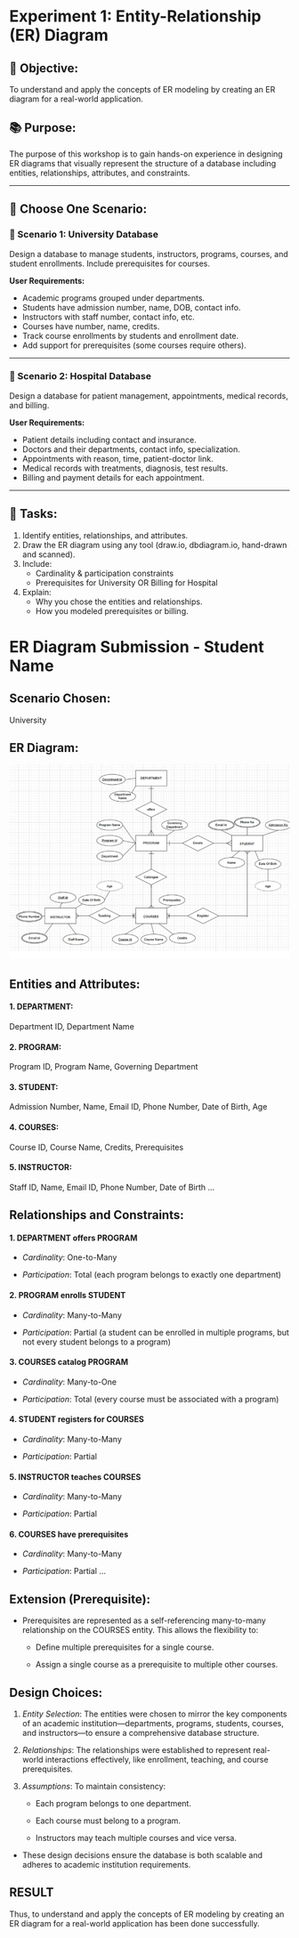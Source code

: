 # Experiment 1: Entity-Relationship (ER) Diagram

## 🎯 Objective:
To understand and apply the concepts of ER modeling by creating an ER diagram for a real-world application.

## 📚 Purpose:
The purpose of this workshop is to gain hands-on experience in designing ER diagrams that visually represent the structure of a database including entities, relationships, attributes, and constraints.

---

## 🧪 Choose One Scenario:

### 🔹 Scenario 1: University Database
Design a database to manage students, instructors, programs, courses, and student enrollments. Include prerequisites for courses.

**User Requirements:**
- Academic programs grouped under departments.
- Students have admission number, name, DOB, contact info.
- Instructors with staff number, contact info, etc.
- Courses have number, name, credits.
- Track course enrollments by students and enrollment date.
- Add support for prerequisites (some courses require others).

---

### 🔹 Scenario 2: Hospital Database
Design a database for patient management, appointments, medical records, and billing.

**User Requirements:**
- Patient details including contact and insurance.
- Doctors and their departments, contact info, specialization.
- Appointments with reason, time, patient-doctor link.
- Medical records with treatments, diagnosis, test results.
- Billing and payment details for each appointment.

---

## 📝 Tasks:
1. Identify entities, relationships, and attributes.
2. Draw the ER diagram using any tool (draw.io, dbdiagram.io, hand-drawn and scanned).
3. Include:
   - Cardinality & participation constraints
   - Prerequisites for University OR Billing for Hospital
4. Explain:
   - Why you chose the entities and relationships.
   - How you modeled prerequisites or billing.

# ER Diagram Submission - Student Name

## Scenario Chosen:
University

## ER Diagram:
![alt text](image.png)

## Entities and Attributes:
#### 1. DEPARTMENT: 
Department ID, Department Name

#### 2. PROGRAM: 
Program ID, Program Name, Governing Department

#### 3. STUDENT: 
Admission Number, Name, Email ID, Phone Number, Date of Birth, Age

#### 4. COURSES: 
Course ID, Course Name, Credits, Prerequisites

#### 5. INSTRUCTOR: 
Staff ID, Name, Email ID, Phone Number, Date of Birth
...

## Relationships and Constraints:
#### 1. DEPARTMENT offers PROGRAM

* _Cardinality_: One-to-Many

* _Participation_: Total (each program belongs to exactly one department)

#### 2. PROGRAM enrolls STUDENT

* _Cardinality_: Many-to-Many

* _Participation_: Partial (a student can be enrolled in multiple programs, but not every student belongs to a program)

#### 3. COURSES catalog PROGRAM

* _Cardinality_: Many-to-One

* _Participation_: Total (every course must be associated with a program)

#### 4. STUDENT registers for COURSES

* _Cardinality_: Many-to-Many

* _Participation_: Partial

#### 5. INSTRUCTOR teaches COURSES

* _Cardinality_: Many-to-Many

* _Participation_: Partial

#### 6. COURSES have prerequisites

* _Cardinality_: Many-to-Many

* _Participation_: Partial
...

## Extension (Prerequisite):
 * Prerequisites are represented as a self-referencing many-to-many relationship on the COURSES entity. This allows the flexibility to:

   * Define multiple prerequisites for a single course.

   * Assign a single course as a prerequisite to multiple other courses.


## Design Choices:
1. _Entity Selection_: The entities were chosen to mirror the key components of an academic institution—departments, programs, students, courses, and instructors—to ensure a comprehensive database structure.

2. _Relationships_: The relationships were established to represent real-world interactions effectively, like enrollment, teaching, and course prerequisites.

3. _Assumptions_: To maintain consistency:

   * Each program belongs to one department.

   * Each course must belong to a program.

   * Instructors may teach multiple courses and vice versa.

* These design decisions ensure the database is both scalable and adheres to academic institution requirements.

## RESULT
Thus, to understand and apply the concepts of ER modeling by creating an ER diagram for a real-world application has been done successfully.